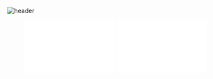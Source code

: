 ![header](https://capsule-render.vercel.app/api?type=venom&text=Welcome%20👋&fontSize=35&fontColor=D1D1D1&desc=Ara's%20GitHub%20&descAlign=68&descSize=10)

<figure class="half" >
  <a href="link"><img src="https://raw.githubusercontent.com/arajo/github-stats-transparent/output/generated/overview.svg" width="49.2%"  /></a>
  <a href="link"><img src="https://raw.githubusercontent.com/arajo/github-stats-transparent/output/generated/languages.svg" width="49.2%" /></a>
</figure>



<!--
**arajo/arajo** is a ✨ _special_ ✨ repository because its `README.md` (this file) appears on your GitHub profile.

Here are some ideas to get you started:

- 🔭 I’m currently working on ...
- 🌱 I’m currently learning ...
- 👯 I’m looking to collaborate on ...
- 🤔 I’m looking for help with ...
- 💬 Ask me about ...
- 📫 How to reach me: ...
- 😄 Pronouns: ...
- ⚡ Fun fact: ...
-->
